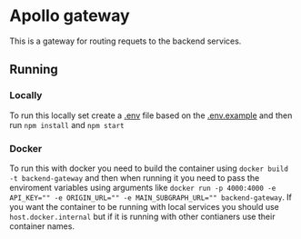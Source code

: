 # Apollo gateway

This is a gateway for routing requets to the backend services.

## Running

### Locally 

To run this locally set create a [.env](.env) file based on the [.env.example](.env.example) and then run ```npm install``` and ```npm start```

### Docker

To run this with docker you need to build the container using ```docker build -t backend-gateway``` and then when running it you need to pass the enviroment variables using arguments like ```docker run -p 4000:4000 -e API_KEY="" -e ORIGIN_URL="" -e MAIN_SUBGRAPH_URL="" backend-gateway```. If you want the container to be running with local services you should use ```host.docker.internal``` but if it is running with other contianers use their container names.